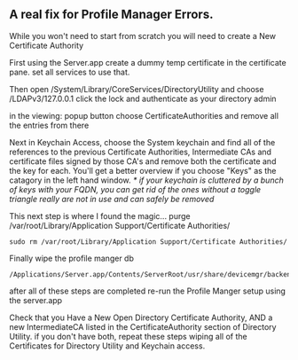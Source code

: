 ## A real fix for Profile Manager Errors.

While you won't need to start from scratch you will need to create a New Certificate Authority  

First using the Server.app create a dummy temp certificate in the certificate pane.
set all services to use that.  

Then open /System/Library/CoreServices/DirectoryUtility and choose /LDAPv3/127.0.0.1
click the lock and authenticate as your directory admin

in the viewing: popup button choose CertificateAuthorities and remove all the entries from there

Next in Keychain Access, choose the System keychain and find all of the references to the previous Certificate Authorities, Intermediate CAs and certificate files signed by those CA's and remove both the certificate and the key for each.  You'll get a better overview if you choose "Keys" as the catagory in the left hand window.
_* if your keychain is cluttered by a bunch of keys with your FQDN, you can get rid of the ones without a toggle triangle really are not in use and can safely be removed_


This next step is where I found the magic...
purge /var/root/Library/Application Support/Certificate Authorities/

    sudo rm /var/root/Library/Application Support/Certificate Authorities/
    
Finally wipe the profile manger db

    /Applications/Server.app/Contents/ServerRoot/usr/share/devicemgr/backend/wipeDB.sh

after all of these steps are completed re-run the Profile Manger setup using the server.app  

Check that you Have a New Open Directory Certificate Authority, AND a new IntermediateCA listed in the CertificateAuthority section of Directory Utility.
if you don't have both, repeat these steps wiping all of the Certificates for Directory Utility and Keychain access.

